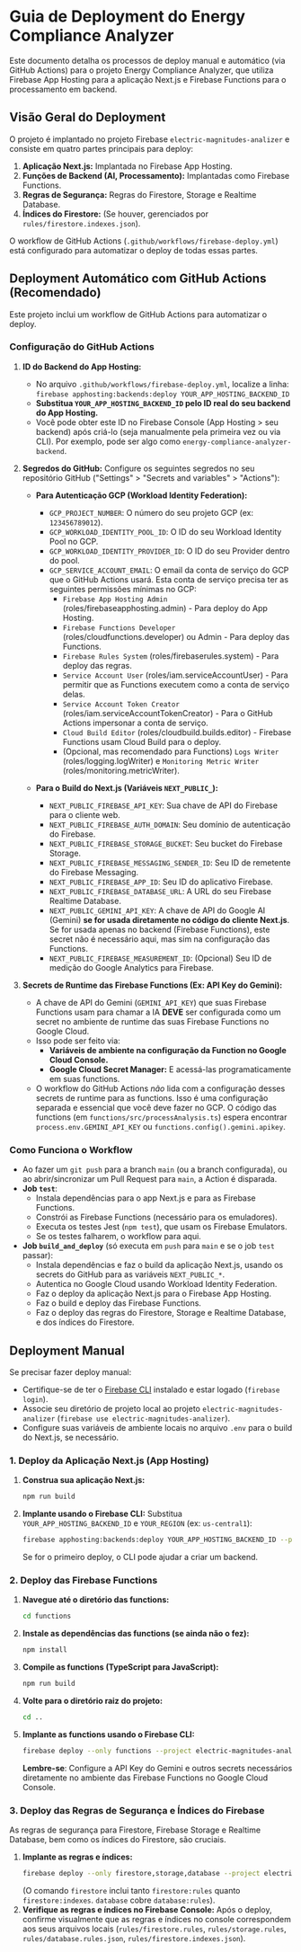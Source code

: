 
# Guia de Deployment do Energy Compliance Analyzer

Este documento detalha os processos de deploy manual e automático (via GitHub Actions) para o projeto Energy Compliance Analyzer, que utiliza Firebase App Hosting para a aplicação Next.js e Firebase Functions para o processamento em backend.

## Visão Geral do Deployment

O projeto é implantado no projeto Firebase `electric-magnitudes-analizer` e consiste em quatro partes principais para deploy:

1.  **Aplicação Next.js:** Implantada no Firebase App Hosting.
2.  **Funções de Backend (AI, Processamento):** Implantadas como Firebase Functions.
3.  **Regras de Segurança:** Regras do Firestore, Storage e Realtime Database.
4.  **Índices do Firestore:** (Se houver, gerenciados por `rules/firestore.indexes.json`).

O workflow de GitHub Actions (`.github/workflows/firebase-deploy.yml`) está configurado para automatizar o deploy de todas essas partes.

## Deployment Automático com GitHub Actions (Recomendado)

Este projeto inclui um workflow de GitHub Actions para automatizar o deploy.

### Configuração do GitHub Actions

1.  **ID do Backend do App Hosting:**
    *   No arquivo `.github/workflows/firebase-deploy.yml`, localize a linha:
        `firebase apphosting:backends:deploy YOUR_APP_HOSTING_BACKEND_ID`
    *   **Substitua `YOUR_APP_HOSTING_BACKEND_ID` pelo ID real do seu backend do App Hosting.**
    *   Você pode obter este ID no Firebase Console (App Hosting > seu backend) após criá-lo (seja manualmente pela primeira vez ou via CLI). Por exemplo, pode ser algo como `energy-compliance-analyzer-backend`.

2.  **Segredos do GitHub:**
    Configure os seguintes segredos no seu repositório GitHub ("Settings" > "Secrets and variables" > "Actions"):

    *   **Para Autenticação GCP (Workload Identity Federation):**
        *   `GCP_PROJECT_NUMBER`: O número do seu projeto GCP (ex: `123456789012`).
        *   `GCP_WORKLOAD_IDENTITY_POOL_ID`: O ID do seu Workload Identity Pool no GCP.
        *   `GCP_WORKLOAD_IDENTITY_PROVIDER_ID`: O ID do seu Provider dentro do pool.
        *   `GCP_SERVICE_ACCOUNT_EMAIL`: O email da conta de serviço do GCP que o GitHub Actions usará. Esta conta de serviço precisa ter as seguintes permissões mínimas no GCP:
            *   `Firebase App Hosting Admin` (roles/firebaseapphosting.admin) - Para deploy do App Hosting.
            *   `Firebase Functions Developer` (roles/cloudfunctions.developer) ou Admin - Para deploy das Functions.
            *   `Firebase Rules System` (roles/firebaserules.system) - Para deploy das regras.
            *   `Service Account User` (roles/iam.serviceAccountUser) - Para permitir que as Functions executem como a conta de serviço delas.
            *   `Service Account Token Creator` (roles/iam.serviceAccountTokenCreator) - Para o GitHub Actions impersonar a conta de serviço.
            *   `Cloud Build Editor` (roles/cloudbuild.builds.editor) - Firebase Functions usam Cloud Build para o deploy.
            *   (Opcional, mas recomendado para Functions) `Logs Writer` (roles/logging.logWriter) e `Monitoring Metric Writer` (roles/monitoring.metricWriter).

    *   **Para o Build do Next.js (Variáveis `NEXT_PUBLIC_`):**
        *   `NEXT_PUBLIC_FIREBASE_API_KEY`: Sua chave de API do Firebase para o cliente web.
        *   `NEXT_PUBLIC_FIREBASE_AUTH_DOMAIN`: Seu domínio de autenticação do Firebase.
        *   `NEXT_PUBLIC_FIREBASE_STORAGE_BUCKET`: Seu bucket do Firebase Storage.
        *   `NEXT_PUBLIC_FIREBASE_MESSAGING_SENDER_ID`: Seu ID de remetente do Firebase Messaging.
        *   `NEXT_PUBLIC_FIREBASE_APP_ID`: Seu ID do aplicativo Firebase.
        *   `NEXT_PUBLIC_FIREBASE_DATABASE_URL`: A URL do seu Firebase Realtime Database.
        *   `NEXT_PUBLIC_GEMINI_API_KEY`: A chave de API do Google AI (Gemini) **se for usada diretamente no código do cliente Next.js**. Se for usada apenas no backend (Firebase Functions), este secret não é necessário aqui, mas sim na configuração das Functions.
        *   `NEXT_PUBLIC_FIREBASE_MEASUREMENT_ID`: (Opcional) Seu ID de medição do Google Analytics para Firebase.

3.  **Secrets de Runtime das Firebase Functions (Ex: API Key do Gemini):**
    *   A chave de API do Gemini (`GEMINI_API_KEY`) que suas Firebase Functions usam para chamar a IA **DEVE** ser configurada como um secret no ambiente de runtime das suas Firebase Functions no Google Cloud.
    *   Isso pode ser feito via:
        *   **Variáveis de ambiente na configuração da Function no Google Cloud Console.**
        *   **Google Cloud Secret Manager:** E acessá-las programaticamente em suas functions.
    *   O workflow do GitHub Actions *não* lida com a configuração desses secrets de runtime para as functions. Isso é uma configuração separada e essencial que você deve fazer no GCP. O código das functions (em `functions/src/processAnalysis.ts`) espera encontrar `process.env.GEMINI_API_KEY` ou `functions.config().gemini.apikey`.

### Como Funciona o Workflow

*   Ao fazer um `git push` para a branch `main` (ou a branch configurada), ou ao abrir/sincronizar um Pull Request para `main`, a Action é disparada.
*   **Job `test`**:
    *   Instala dependências para o app Next.js e para as Firebase Functions.
    *   Constrói as Firebase Functions (necessário para os emuladores).
    *   Executa os testes Jest (`npm test`), que usam os Firebase Emulators.
    *   Se os testes falharem, o workflow para aqui.
*   **Job `build_and_deploy`** (só executa em `push` para `main` e se o job `test` passar):
    *   Instala dependências e faz o build da aplicação Next.js, usando os secrets do GitHub para as variáveis `NEXT_PUBLIC_*`.
    *   Autentica no Google Cloud usando Workload Identity Federation.
    *   Faz o deploy da aplicação Next.js para o Firebase App Hosting.
    *   Faz o build e deploy das Firebase Functions.
    *   Faz o deploy das regras do Firestore, Storage e Realtime Database, e dos índices do Firestore.

## Deployment Manual

Se precisar fazer deploy manual:

*   Certifique-se de ter o [Firebase CLI](https://firebase.google.com/docs/cli) instalado e estar logado (`firebase login`).
*   Associe seu diretório de projeto local ao projeto `electric-magnitudes-analizer` (`firebase use electric-magnitudes-analizer`).
*   Configure suas variáveis de ambiente locais no arquivo `.env` para o build do Next.js, se necessário.

### 1. Deploy da Aplicação Next.js (App Hosting)

1.  **Construa sua aplicação Next.js:**
    ```bash
    npm run build
    ```
2.  **Implante usando o Firebase CLI:**
    Substitua `YOUR_APP_HOSTING_BACKEND_ID` e `YOUR_REGION` (ex: `us-central1`):
    ```bash
    firebase apphosting:backends:deploy YOUR_APP_HOSTING_BACKEND_ID --project electric-magnitudes-analizer --region YOUR_REGION
    ```
    Se for o primeiro deploy, o CLI pode ajudar a criar um backend.

### 2. Deploy das Firebase Functions

1.  **Navegue até o diretório das functions:**
    ```bash
    cd functions
    ```
2.  **Instale as dependências das functions (se ainda não o fez):**
    ```bash
    npm install
    ```
3.  **Compile as functions (TypeScript para JavaScript):**
    ```bash
    npm run build
    ```
4.  **Volte para o diretório raiz do projeto:**
    ```bash
    cd ..
    ```
5.  **Implante as functions usando o Firebase CLI:**
    ```bash
    firebase deploy --only functions --project electric-magnitudes-analizer
    ```
    **Lembre-se**: Configure a API Key do Gemini e outros secrets necessários diretamente no ambiente das Firebase Functions no Google Cloud Console.

### 3. Deploy das Regras de Segurança e Índices do Firebase

As regras de segurança para Firestore, Firebase Storage e Realtime Database, bem como os índices do Firestore, são cruciais.

1.  **Implante as regras e índices:**
    ```bash
    firebase deploy --only firestore,storage,database --project electric-magnitudes-analizer
    ```
    (O comando `firestore` inclui tanto `firestore:rules` quanto `firestore:indexes`. `database` cobre `database:rules`).
2.  **Verifique as regras e índices no Firebase Console:** Após o deploy, confirme visualmente que as regras e índices no console correspondem aos seus arquivos locais (`rules/firestore.rules`, `rules/storage.rules`, `rules/database.rules.json`, `rules/firestore.indexes.json`).
